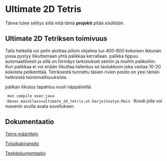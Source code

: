 # Ultimate 2D Tetris

Tänne tulee selitys siitä mitä tämä **projekti** pitää *sisällään*.

## Ultimate 2D Tetriksen toimivuus

Talla hetkellä voi pelin aloittaa jolloin ohjelma luo 400-800 kokoisen ikkunan jossa pystyy liikuttamaan yhtä palikkaa kerrallaan. palikka tippuu automaattisesti ja sillä on törmäys tarkistukset seiniin ja muihin palikoihin. Kun palikkaa ei voi enään liikuttaa tallentuu se taulukkoon joka vastaa 10-20 kokoista pelikenttää. Tetriksestä tunnettu täsien rivien poisto on yksi tämän hetkisistä toiminnallisuuksista.

palikan liikutus tapahtuu nuoli näppäimillä.

<code> mvn compile exec:java -Dexec.mainClass=ultimate_2d_tetris.ot.harjoitustyo.Main </code> Koodi jolla voi mavenin avulla avata sovelluksen. 



## Dokumentaatio

[Tetris määrittely](https://github.com/LKonsta/ot-harjoitustyo/blob/master/dokumentaatio/maarittelydokumentti.md)

[Työaikakiranpito](https://github.com/LKonsta/ot-harjoitustyo/blob/master/dokumentaatio/TyoTunnit.md)

[Testidokumentaatio](https://github.com/LKonsta/ot-harjoitustyo/blob/master/dokumentaatio/testausdokumentti.md)
